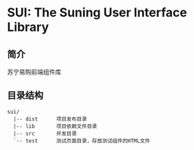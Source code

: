 # SUI: The Suning User Interface Library

## 简介
苏宁易购前端组件库

## 目录结构
```
sui/
  |-- dist      项目发布目录
  |-- lib       项目依赖文件目录
  |-- src       开发目录
  `-- test      测试页面目录，存放测试组件的HTML文件
```